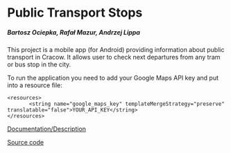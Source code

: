 # Public Transport Stops
##### <i>Bartosz Ociepka, Rafał Mazur, Andrzej Lippa</i>
This project is a mobile app (for Android) providing information about public transport in Cracow. It allows user to check next departures from any tram or bus stop in the city.

To run the application you need to add your Google Maps API key and put into a resource file:
```
<resources>
       <string name="google_maps_key" templateMergeStrategy="preserve" translatable="false">YOUR_API_KEY</string>
</resources>
```

[Documentation/Description](https://github.com/bociepka/PublicTransportStops/blob/master/App-description.pdf)

[Source code](https://github.com/bociepka/PublicTransportStops/tree/master/app/src/main/java/com/example/publictransportstops)
